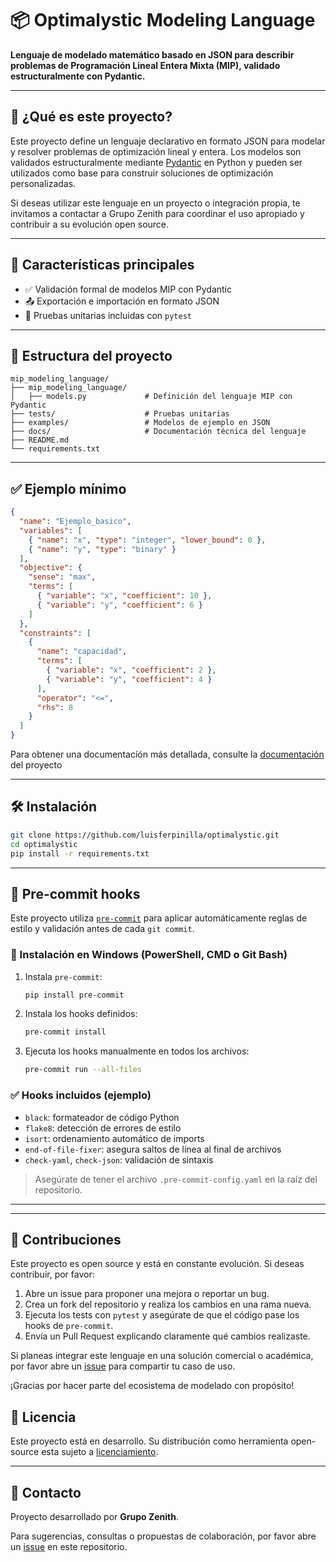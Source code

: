 # 📦 Optimalystic Modeling Language

**Lenguaje de modelado matemático basado en JSON para describir problemas de Programación Lineal Entera Mixta (MIP), validado estructuralmente con Pydantic.**

---

## 🚀 ¿Qué es este proyecto?

Este proyecto define un lenguaje declarativo en formato JSON para modelar y resolver problemas de optimización lineal y entera. Los modelos son validados estructuralmente mediante [Pydantic](https://docs.pydantic.dev/) en Python y pueden ser utilizados como base para construir soluciones de optimización personalizadas.

Si deseas utilizar este lenguaje en un proyecto o integración propia, te invitamos a contactar a Grupo Zenith para coordinar el uso apropiado y contribuir a su evolución open source.

---

## 🧠 Características principales

- ✅ Validación formal de modelos MIP con Pydantic
- 📤 Exportación e importación en formato JSON
- 🧪 Pruebas unitarias incluidas con `pytest`

---

## 📁 Estructura del proyecto

```
mip_modeling_language/
├── mip_modeling_language/
│   ├── models.py             # Definición del lenguaje MIP con Pydantic
├── tests/                    # Pruebas unitarias
├── examples/                 # Modelos de ejemplo en JSON
├── docs/                     # Documentación técnica del lenguaje
├── README.md
└── requirements.txt
```

---

## ✅ Ejemplo mínimo

```json
{
  "name": "Ejemplo_basico",
  "variables": [
    { "name": "x", "type": "integer", "lower_bound": 0 },
    { "name": "y", "type": "binary" }
  ],
  "objective": {
    "sense": "max",
    "terms": [
      { "variable": "x", "coefficient": 10 },
      { "variable": "y", "coefficient": 6 }
    ]
  },
  "constraints": [
    {
      "name": "capacidad",
      "terms": [
        { "variable": "x", "coefficient": 2 },
        { "variable": "y", "coefficient": 4 }
      ],
      "operator": "<=",
      "rhs": 8
    }
  ]
}
```

Para obtener una documentacíón más detallada, consulte la [documentación](docs/lenguaje_modelado.md) del proyecto

---

## 🛠 Instalación

```bash
git clone https://github.com/luisferpinilla/optimalystic.git
cd optimalystic
pip install -r requirements.txt
```

---

## 🧼 Pre-commit hooks

Este proyecto utiliza [`pre-commit`](https://pre-commit.com/) para aplicar automáticamente reglas de estilo y validación antes de cada `git commit`.

### 🔧 Instalación en Windows (PowerShell, CMD o Git Bash)

1. Instala `pre-commit`:
   ```bash
   pip install pre-commit
   ```

2. Instala los hooks definidos:
   ```bash
   pre-commit install
   ```

3. Ejecuta los hooks manualmente en todos los archivos:
   ```bash
   pre-commit run --all-files
   ```

### ✅ Hooks incluidos (ejemplo)

- `black`: formateador de código Python
- `flake8`: detección de errores de estilo
- `isort`: ordenamiento automático de imports
- `end-of-file-fixer`: asegura saltos de línea al final de archivos
- `check-yaml`, `check-json`: validación de sintaxis

> Asegúrate de tener el archivo `.pre-commit-config.yaml` en la raíz del repositorio.

---


---

## 🙌 Contribuciones

Este proyecto es open source y está en constante evolución. Si deseas contribuir, por favor:

1. Abre un issue para proponer una mejora o reportar un bug.
2. Crea un fork del repositorio y realiza los cambios en una rama nueva.
3. Ejecuta los tests con `pytest` y asegúrate de que el código pase los hooks de `pre-commit`.
4. Envía un Pull Request explicando claramente qué cambios realizaste.

Si planeas integrar este lenguaje en una solución comercial o académica, por favor abre un [issue](https://github.com/tu_usuario/tu_repositorio/issues) para compartir tu caso de uso.

¡Gracias por hacer parte del ecosistema de modelado con propósito!


## 📜 Licencia

Este proyecto está en desarrollo. Su distribución como herramienta open-source esta sujeto a [licenciamiento](LICENSE).

---

## 🤝 Contacto

Proyecto desarrollado por **Grupo Zenith**.

Para sugerencias, consultas o propuestas de colaboración, por favor abre un [issue](https://github.com/luisferpinilla/optimalystic/issues) en este repositorio.
